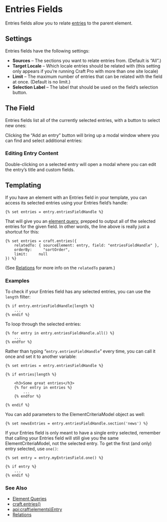 # Entries Fields

Entries fields allow you to relate [entries](sections-and-entries.md) to the parent element.

## Settings

Entries fields have the following settings:

* **Sources** – The sections you want to relate entries from. (Default is “All”.)
* **Target Locale** – Which locale entries should be related with (this setting only appears if you’re running Craft Pro with more than one site locale)
* **Limit** – The maximum number of entries that can be related with the field at once. (Default is no limit.)
* **Selection Label** – The label that should be used on the field’s selection button.


## The Field

Entries fields list all of the currently selected entries, with a button to select new ones:

Clicking the “Add an entry” button will bring up a modal window where you can find and select additional entries:

### Editing Entry Content

Double-clicking on a selected entry will open a modal where you can edit the entry’s title and custom fields.

## Templating

If you have an element with an Entries field in your template, you can access its selected entries using your Entries field’s handle:

```twig
{% set entries = entry.entriesFieldHandle %}
```

That will give you an [element query](element-queries.md), prepped to output all of the selected entries for the given field. In other words, the line above is really just a shortcut for this:

```twig
{% set entries = craft.entries({
    relatedTo: { sourceElement: entry, field: "entriesFieldHandle" },
    orderBy:     "sortOrder",
    limit:     null
}) %}
```

(See [Relations](relations.md) for more info on the `relatedTo` param.)

### Examples

To check if your Entries field has any selected entries, you can use the `length` filter:

```twig
{% if entry.entriesFieldHandle|length %}
    ...
{% endif %}
```

To loop through the selected entries:

```twig
{% for entry in entry.entriesFieldHandle.all() %}
    ...
{% endfor %}
```

Rather than typing “`entry.entriesFieldHandle`” every time, you can call it once and set it to another variable:

```twig
{% set entries = entry.entriesFieldHandle %}

{% if entries|length %}

    <h3>Some great entries</h3>
    {% for entry in entries %}
        ...
    {% endfor %}

{% endif %}
```

You can add parameters to the ElementCriteriaModel object as well:

```twig
{% set newsEntries = entry.entriesFieldHandle.section('news') %}
```

If your Entries field is only meant to have a single entry selected, remember that calling your Entries field will still give you the same ElementCriteriaModel, not the selected entry. To get the first (and only) entry selected, use `one()`:

```twig
{% set entry = entry.myEntriesField.one() %}

{% if entry %}
    ...
{% endif %}
```


### See Also

* [Element Queries](element-queries.md)
* [craft.entries()](templating/element-queries/entry-query.md)
* <api:craft\elements\Entry>
* [Relations](relations.md)
